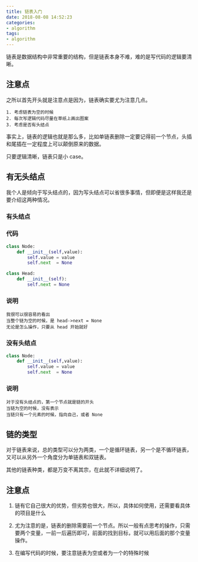 ```yaml
---
title: 链表入门
date: 2018-08-08 14:52:23
categories:
- algorithm
tags:
- algorithm
---
```

链表是数据结构中非常重要的结构，但是链表本身不难，难的是写代码的逻辑要清晰。

<!-- more -->

## 注意点

之所以首先开头就是注意点是因为，链表确实要尤为注意几点。

	1. 考虑链表为空的时候
	2. 每次写逻辑代码尽量在草纸上画出图案
	3. 考虑是否有头结点
	
事实上，链表的逻辑也就是那么多，比如单链表删除一定要记得前一个节点，头插和尾插在一定程度上可以颠倒原来的数据。

只要逻辑清晰，链表只是小 case。

## 有无头结点

我个人是倾向于写头结点的，因为写头结点可以省很多事情，但即便是这样我还是要介绍这两种情况。

### 有头结点

### 代码

```python
class Node:
    def __init__(self,value):
        self.value = value
        self.next  = None

class Head:
    def __init__(self):
        self.next = None
```

### 说明
	
	我很可以很容易的看出
	当整个链为空的时候，是 head->next = None
	无论是怎么操作，只要从 head 开始就好
	
### 没有头结点

```python
class Node:
    def __init__(self,value):
        self.value = value
        self.next  = None
```

### 说明

	对于没有头结点的，第一个节点就是链的开头
	当链为空的时候，没有表示
	当链只有一个元素的时候，指向自己，或者 None
	
## 链的类型

对于链表来说，总的类型可以分为两类，一个是循环链表，另一个是不循环链表，又可以从另外一个角度分为单链表和双链表。

其他的链表种类，都是万变不离其宗，在此就不详细说明了。

## 注意点

1. 链有它自己很大的优势，但劣势也很大，所以，具体如何使用，还需要看具体的项目是什么

2. 尤为注意的是，链表的删除需要前一个节点。所以一般有点思考的操作，只需要两个变量，一前一后遍历即可，前面的找到目标，就可以用后面的那个变量操作。

3. 在编写代码的时候，要注意链表为空或者为一个的特殊时候

